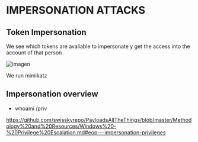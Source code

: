 # IMPERSONATION ATTACKS

## Token Impersonation
We see which tokens are avaliable to impersonate y get the access into the account of that person

![imagen](https://github.com/D1ie3z/Pentesting/assets/88562299/ced17c45-f8d3-4f6d-adbb-646cd741d18b)

We run mimikatz

## Impersonation overview

* whoami /priv

https://github.com/swisskyrepo/PayloadsAllTheThings/blob/master/Methodology%20and%20Resources/Windows%20-%20Privilege%20Escalation.md#eop---impersonation-privileges
